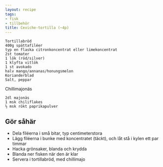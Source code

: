 ```yaml
---
layout: recipe
tags:
- fisk
- tillbehör
title: Ceviche-tortilla (~4p)
---
```



```
Tortillabröd
400g spättafiléer
typ en flaska citronkoncentrat eller limekoncentrat
2st tomater
1 lök (röd/silver)
1 klyfta vitlök
1 st avokado
halv mango/annanas/honungsmelon
Korianderblad
Salt, peppar
```
Chillimajonäs
```
2dl majonäs
1 msk chiliflakes
½ msk rökt paprikapulver
```

## Gör såhär
* Dela filéerna i små bitar, typ centimeterstora
* Lägg filéerna i bunke med koncentratet (täckt), och låt stå i kylen ett par timmar
* Hacka grönsaker, blanda och krydda
* Blanda ner fisken när den är klar
* Servera i tortillabröd, med chillimajo
